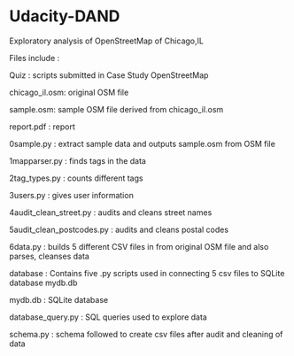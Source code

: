 # Udacity-DAND
Exploratory analysis of OpenStreetMap of Chicago,IL

Files include :

Quiz : scripts submitted in Case Study OpenStreetMap

chicago_il.osm: original OSM file

sample.osm: sample OSM file derived from chicago_il.osm

report.pdf : report

0sample.py : extract sample data and outputs sample.osm from OSM file

1mapparser.py : finds tags in the data

2tag_types.py : counts different tags 

3users.py : gives user information

4audit_clean_street.py : audits and cleans street names

5audit_clean_postcodes.py : audits and cleans postal codes

6data.py : builds 5 different CSV files in from original OSM file and also parses, cleanses data

database : Contains five .py scripts used in connecting 5 csv files to SQLite database mydb.db

mydb.db : SQLite database

database_query.py : SQL queries used to explore data

schema.py : schema followed to create csv files after audit and cleaning of data

